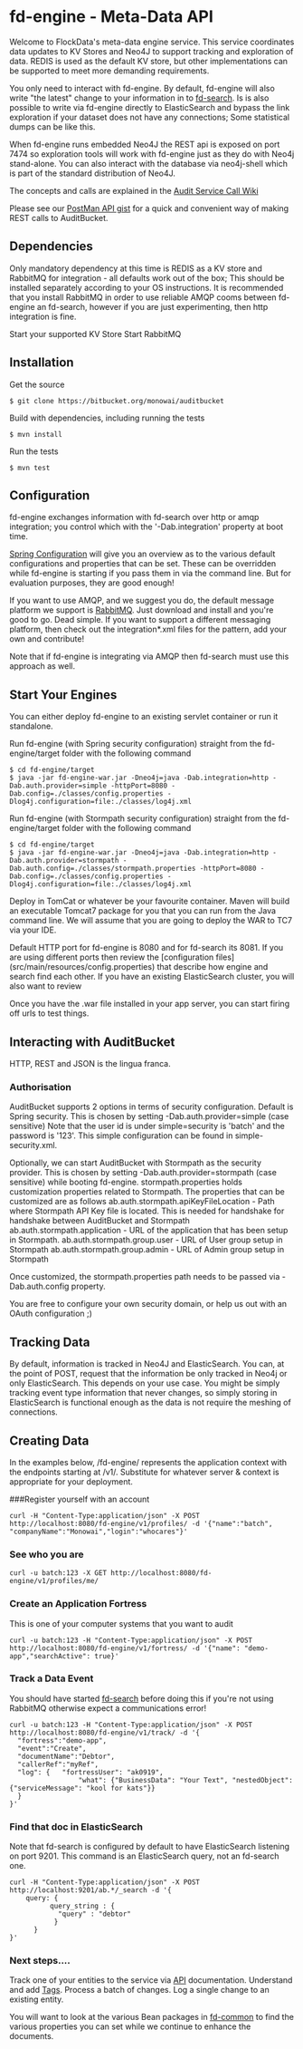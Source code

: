 fd-engine  - Meta-Data API
===========
Welcome to FlockData's meta-data engine service. This service coordinates data updates to KV Stores and Neo4J to support tracking and exploration of data. REDIS is used as the default KV store, but other implementations can be supported to meet more demanding requirements.

You only need to interact with fd-engine. By default, fd-engine will also write "the latest" change to your information in to [fd-search](../ab-search). Is is also possible to write via fd-engine directly to ElasticSearch and bypass the link exploration if your dataset does not have any connections;  Some statistical dumps can be like this.

When fd-engine runs embedded Neo4J the REST api is exposed on port 7474 so exploration tools will work with fd-engine just as they do with Neo4j stand-alone. You can also interact with the database via neo4j-shell which is part of the standard distribution of Neo4J. 

The concepts and calls are explained in the [Audit Service Call Wiki](https://github.com/monowai/auditbucket/wiki/Audit-Service-Calls)

Please see our [PostMan API gist](https://gist.github.com/monowai/8077021)  for a quick and convenient way of making REST calls to AuditBucket.

## Dependencies
Only mandatory dependency at this time is REDIS as a KV store and RabbitMQ for integration - all defaults work out of the box; This should be installed separately according to your OS instructions. It is recommended that you install RabbitMQ in order to use reliable AMQP cooms between fd-engine an fd-search, however if you are just experimenting, then http integration is fine.

Start your supported KV Store
Start RabbitMQ

## Installation
Get the source
```
$ git clone https://bitbucket.org/monowai/auditbucket
```

Build with dependencies, including running the tests
```
$ mvn install
```

Run the tests
```
$ mvn test
```

## Configuration
fd-engine exchanges information with fd-search over http or amqp integration; you control which with the '-Dab.integration' property at boot time.

[Spring Configuration](src/main/webapp/WEB-INF/spring) will give you an overview as to the various default configurations and properties that can be set. These can be overridden while fd-engine is starting if you pass them in via the command line. But for evaluation purposes, they are good enough!

If you want to use AMQP, and we suggest you do, the default message platform we support is [RabbitMQ](http://www.rabbitmq.com/). Just download and install and you're good to go. Dead simple. If you want to support a different messaging platform, then check out the integration*.xml files for the pattern, add your own and contribute!

Note that if fd-engine is integrating via AMQP then fd-search must use this approach as well.

## Start Your Engines
You can either deploy fd-engine to an existing servlet container or run it standalone.

Run fd-engine (with Spring security configuration) straight from the fd-engine/target folder with the following command
```
$ cd fd-engine/target
$ java -jar fd-engine-war.jar -Dneo4j=java -Dab.integration=http -Dab.auth.provider=simple -httpPort=8080 -Dab.config=./classes/config.properties -Dlog4j.configuration=file:./classes/log4j.xml
```

Run fd-engine (with Stormpath security configuration) straight from the fd-engine/target folder with the following command
```
$ cd fd-engine/target
$ java -jar fd-engine-war.jar -Dneo4j=java -Dab.integration=http -Dab.auth.provider=stormpath -Dab.auth.config=./classes/stormpath.properties -httpPort=8080 -Dab.config=./classes/config.properties -Dlog4j.configuration=file:./classes/log4j.xml
```

Deploy in TomCat or whatever be your favourite container. Maven will build an executable Tomcat7 package for you that you can run from the Java command line. We will assume that you are going to deploy the WAR to TC7 via your IDE.

Default HTTP port for fd-engine is 8080 and for fd-search its 8081. If you are using different ports then review the [configuration files] (src/main/resources/config.properties) that describe how engine and search find each other. If you have an existing ElasticSearch cluster, you will also want to review 

Once you have the .war file installed in your app server, you can start firing off urls to test things.

## Interacting with AuditBucket
HTTP, REST and JSON is the lingua franca.

### Authorisation
AuditBucket supports 2 options in terms of security configuration.
Default is Spring security. This is chosen by setting -Dab.auth.provider=simple (case sensitive) 
Note that the user id is under simple=security is 'batch' and the password is '123'. This simple configuration can be found in simple-security.xml.

Optionally, we can start AuditBucket with Stormpath as the security provider.
This is chosen by setting -Dab.auth.provider=stormpath (case sensitive) while booting fd-engine. stormpath.properties holds customization properties related to Stormpath. The properties that can be customized are as follows
ab.auth.stormpath.apiKeyFileLocation - Path where Stormpath API Key file is located. This is needed for handshake for handshake between AuditBucket and Stormpath
ab.auth.stormpath.application - URL of the application that has been setup in Stormpath.
ab.auth.stormpath.group.user - URL of User group setup in Stormpath
ab.auth.stormpath.group.admin - URL of Admin group setup in Stormpath

Once customized, the stormpath.properties path needs to be passed via -Dab.auth.config property.

You are free to configure your own security domain, or help us out with an OAuth configuration ;)

## Tracking Data
By default, information is tracked in Neo4J and ElasticSearch. You can, at the point of POST, request that the information be only tracked in Neo4j or only ElasticSearch. This depends on your use case. You might be simply tracking event type information that never changes, so simply storing in ElasticSearch is functional enough as the data is not require the meshing of connections.

## Creating Data
In the examples below, /fd-engine/ represents the application context with the endpoints starting at /v1/. Substitute for whatever server & context is appropriate for your deployment.

###Register yourself with an account
```
curl -H "Content-Type:application/json" -X POST http://localhost:8080/fd-engine/v1/profiles/ -d '{"name":"batch", "companyName":"Monowai","login":"whocares"}'
```
### See who you are
```
curl -u batch:123 -X GET http://localhost:8080/fd-engine/v1/profiles/me/
```
### Create an Application Fortress
This is one of your computer systems that you want to audit
```
curl -u batch:123 -H "Content-Type:application/json" -X POST http://localhost:8080/fd-engine/v1/fortress/ -d '{"name": "demo-app","searchActive": true}'
```
### Track a Data Event
You should have started [fd-search](../fd-search) before doing this if you're not using RabbitMQ otherwise expect a communications error!
```
curl -u batch:123 -H "Content-Type:application/json" -X POST http://localhost:8080/fd-engine/v1/track/ -d '{
  "fortress":"demo-app", 
  "event":"Create",
  "documentName":"Debtor",
  "callerRef":"myRef",
  "log": {   "fortressUser": "ak0919",
           		 "what": {"BusinessData": "Your Text", "nestedObject": {"serviceMessage": "kool for kats"}}
  }
}'
```
### Find that doc in ElasticSearch
Note that fd-search is configured by default to have ElasticSearch listening on port 9201. This command is an ElasticSearch query, not an fd-search one.

```
curl -H "Content-Type:application/json" -X POST http://localhost:9201/ab.*/_search -d '{
    query: {
          query_string : {
            "query" : "debtor"
           }
      }
}'
````

### Next steps....
Track one of your entities to the service via [API](http://www.monowai.com/wiki/pages/viewpage.action?pageId=13172790) documentation. Understand and add [Tags](http://www.monowai.com/wiki/pages/viewpage.action?pageId=13172831). Process a batch of changes. Log a single change to an existing entity.

You will want to look at the various Bean packages in [fd-common](https://bitbucket.org/monowai/auditbucket/src/abdb12458b5537567546aa2ba6ffe01bc83cc521/fd-common/?at=develop) to find the various properties you can set while we continue to enhance the documents.

